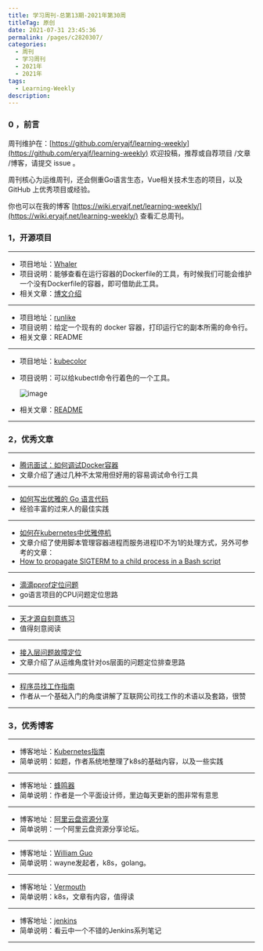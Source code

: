 ```yaml
---
title: 学习周刊-总第13期-2021年第30周
titleTag: 原创
date: 2021-07-31 23:45:36
permalink: /pages/c2820307/
categories:
  - 周刊
  - 学习周刊
  - 2021年
  - 2021年
tags:
  - Learning-Weekly
description:
---
```


### 0 ，前言

周刊维护在：[https://github.com/eryajf/learning-weekly](https://github.com/eryajf/learning-weekly) 欢迎投稿，推荐或自荐项目 /文章 /博客，请提交 issue 。

周刊核心为运维周刊，还会侧重Go语言生态，Vue相关技术生态的项目，以及 GitHub 上优秀项目或经验。

你也可以在我的博客 [https://wiki.eryajf.net/learning-weekly/](https://wiki.eryajf.net/learning-weekly/) 查看汇总周刊。

### **1，开源项目**

------

- 项目地址：[Whaler](https://github.com/P3GLEG/Whaler)
- 项目说明：能够查看在运行容器的Dockerfile的工具，有时候我们可能会维护一个没有Dockerfile的容器，即可借助此工具。
- 相关文章：[博文介绍](https://samaritan.ai/blog/reversing-docker-images-into-dockerfiles/)

---

- 项目地址：[runlike](https://github.com/lavie/runlike)
- 项目说明：给定一个现有的 docker 容器，打印运行它的副本所需的命令行。
- 相关文章：README

---

- 项目地址：[kubecolor](https://github.com/dty1er/kubecolor)
- 项目说明：可以给kubectl命令行着色的一个工具。

  ![image](http://t.eryajf.net/imgs/2021/09/3dfb9f87783e84ed.jpg)
- 相关文章：[README](https://github.com/dty1er/kubecolor/blob/main/README.md)

------

### **2，优秀文章**

------

- [腾讯面试：如何调试Docker容器](https://mp.weixin.qq.com/s/i7hQDCdTYihG074bWCWjnw)
- 文章介绍了通过几种不太常用但好用的容易调试命令行工具

----

-  [如何写出优雅的 Go 语言代码](https://draveness.me/golang-101/)
- 经验丰富的过来人的最佳实践

----

-  [如何在kubernetes中优雅停机](https://lsongseven.github.io/posts/shutdownhook/)
-  文章介绍了使用脚本管理容器进程而服务进程ID不为1的处理方式，另外可参考的文章：
- [How to propagate SIGTERM to a child process in a Bash script](http://veithen.io/2014/11/16/sigterm-propagation.html)

---

- [滴滴pprof定位问题](https://andblog.cn/?p=2701)
- go语言项目的CPU问题定位思路

---

- [天才源自刻意练习](https://fuckcloudnative.io/talent-is-overrated/part1/look-around.html)
- 值得刻意阅读

---

-  [接入层问题故障定位](https://www.jianshu.com/p/0bbac570fa4c)
-  文章介绍了从运维角度针对os层面的问题定位排查思路

---

-  [程序员找工作指南](https://lordblog.cn/archives/%E7%A8%8B%E5%BA%8F%E5%91%98%E6%89%BE%E5%B7%A5%E4%BD%9C%E6%8C%87%E5%8D%97)
-  作者从一个基础入门的角度讲解了互联网公司找工作的术语以及套路，很赞

------

### **3，优秀博客**

------

- 博客地址：[Kubernetes指南](https://kubernetes.feisky.xyz/)
- 简单说明：如题，作者系统地整理了k8s的基础内容，以及一些实践

----

- 博客地址：[蜂鸣器](https://www.beeple-crap.com/)
- 简单说明：作者是一个平面设计师，里边每天更新的图非常有意思

---

- 博客地址：[阿里云盘资源分享](https://pan.yuankongjian.com/)
- 简单说明：一个阿里云盘资源分享论坛。

---

- 博客地址：[William Guo](https://wilhelmguo.cn/)
- 简单说明：wayne发起者，k8s，golang。

---

- 博客地址：[Vermouth](http://www.xuyasong.com/)
- 简单说明：k8s，文章有内容，值得读

---

- 博客地址：[jenkins](https://www.kancloud.cn/willseecloud/jenkins/1860515)
- 简单说明：看云中一个不错的Jenkins系列笔记

------